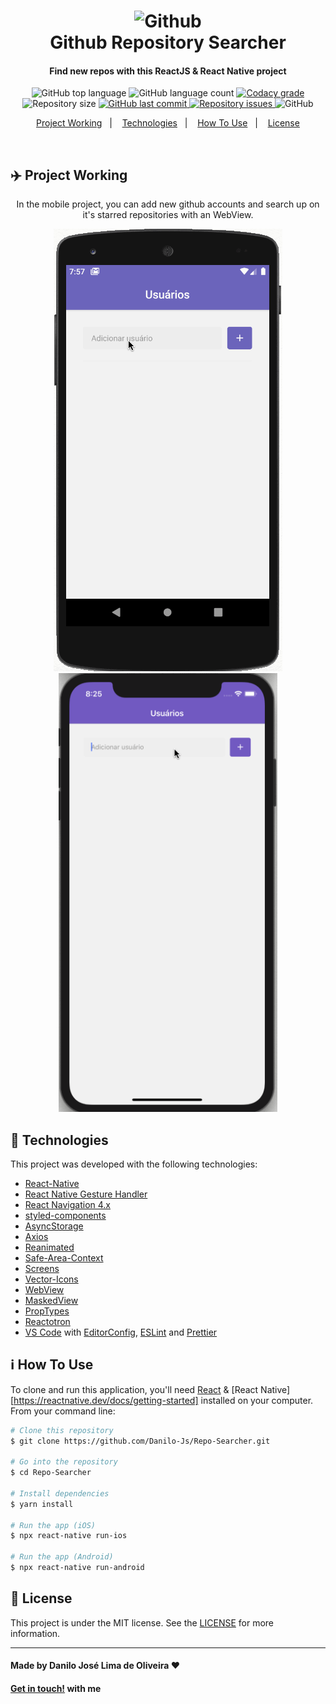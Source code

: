 <h1 align="center">
    <img alt="Github" src="https://github.githubassets.com/images/modules/open_graph/github-octocat.png" width="380" height="180"/>
    <br>
    Github Repository Searcher
</h1>

<h4 align="center">
  Find new repos with this ReactJS & React Native project
</h4>

<p align="center">
  <img alt="GitHub top language" src="https://img.shields.io/github/languages/top/Danilo-Js/Repo-Searcher">

  <img alt="GitHub language count" src="https://img.shields.io/github/languages/count/Danilo-Js/Repo-Searcher">

  <a href="https://www.codacy.com?utm_source=github.com&amp;utm_medium=referral&amp;utm_content=Danilo-Js/Repo-Searcher&amp;utm_campaign=Badge_Grade">
    <img alt="Codacy grade" src="https://img.shields.io/codacy/grade/e481e8adf78748609c3a06d7c54dd65d">
  </a>
  
  <img alt="Repository size" src="https://img.shields.io/github/repo-size/Danilo-Js/Repo-Searcher">
  
  <a href="https://img.shields.io/github/repo-size/Danilo-Js/Repo-Searcher/commits/master">
    <img alt="GitHub last commit" src="https://img.shields.io/github/repo-size/Danilo-Js/Repo-Searcher">
  </a>

  <a href="https://img.shields.io/github/issues/Danilo-Js/Repo-Searcher/issues">
    <img alt="Repository issues" src="https://img.shields.io/github/issues/Danilo-Js/Repo-Searcher">
  </a>

  <img alt="GitHub" src="https://img.shields.io/github/license/Danilo-Js/Repo-Searcher">
</p>

<p align="center" direction="row">
  <a href="#airplane-project-working">Project Working</a>&nbsp;&nbsp;&nbsp;|&nbsp;&nbsp;&nbsp;
  <a href="#rocket-technologies">Technologies</a>&nbsp;&nbsp;&nbsp;|&nbsp;&nbsp;&nbsp;
  <a href="#information_source-how-to-use">How To Use</a>&nbsp;&nbsp;&nbsp;|&nbsp;&nbsp;&nbsp;
  <a href="#memo-license">License</a>
</p>

</br>

## :airplane: Project Working

<p align="center">In the mobile project, you can add new github accounts and search up on it's starred repositories with an WebView.</p>
<p align="center">
  <img alt="Android" src="https://github.com/Danilo-Js/Repo-Searcher/blob/master/READMEGifs/Nexus%205%20API%2028.gif">
  <img alt="iOS" width="350" src="https://github.com/Danilo-Js/Repo-Searcher/blob/master/READMEGifs/iPhone%2011%20(13.6).gif">
</p>

## :rocket: Technologies

This project was developed with the following technologies:

-  [React-Native](https://facebook.github.io/react-native/)
-  [React Native Gesture Handler](https://kmagiera.github.io/react-native-gesture-handler/)
-  [React Navigation 4.x](https://reactnavigation.org/docs/4.x/getting-started/)
-  [styled-components](https://www.styled-components.com/)
-  [AsyncStorage](https://github.com/react-native-community/async-storage)
-  [Axios](https://www.npmjs.com/package/react-native-axios)
-  [Reanimated](https://github.com/software-mansion/react-native-reanimated)
-  [Safe-Area-Context](https://github.com/th3rdwave/react-native-safe-area-context)
-  [Screens](https://github.com/software-mansion/react-native-screens)
-  [Vector-Icons](https://github.com/oblador/react-native-vector-icons)
-  [WebView](https://github.com/react-native-community/react-native-webview)
-  [MaskedView](https://github.com/react-native-community/react-native-masked-view)
-  [PropTypes](https://github.com/facebook/prop-types)
-  [Reactotron](https://github.com/infinitered/reactotron)
-  [VS Code][vc] with [EditorConfig][vceditconfig], [ESLint][vceslint] and [Prettier][vcprettier]

## :information_source: How To Use

To clone and run this application, you'll need [React](https://reactjs.org/docs/getting-started.html) & [React Native][https://reactnative.dev/docs/getting-started] installed on your computer. From your command line:

```bash
# Clone this repository
$ git clone https://github.com/Danilo-Js/Repo-Searcher.git

# Go into the repository
$ cd Repo-Searcher

# Install dependencies
$ yarn install

# Run the app (iOS)
$ npx react-native run-ios

# Run the app (Android)
$ npx react-native run-android
```

## :memo: License
This project is under the MIT license. See the [LICENSE](https://github.com/Danilo-Js/Repo-Searcher/blob/master/LICENSE) for more information.

---

#### Made by Danilo José Lima de Oliveira ♥ 
#### [Get in touch!](https://www.linkedin.com/in/danilo-js/) with me 

[vc]: https://code.visualstudio.com/
[vceditconfig]: https://marketplace.visualstudio.com/items?itemName=EditorConfig.EditorConfig
[vceslint]: https://marketplace.visualstudio.com/items?itemName=dbaeumer.vscode-eslint
[vcprettier]: https://marketplace.visualstudio.com/items?itemName=esbenp.prettier-vscode
